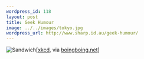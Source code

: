 ```yaml
--- 
wordpress_id: 118
layout: post
title: Geek Humour
image: ../../images/tokyo.jpg
wordpress_url: http://www.sharp.id.au/geek-humour/
---
```

<img src="http://imgs.xkcd.com/comics/sandwich.png" alt="Sandwich" />[<a href="http://xkcd.com/c149.html">xkcd</a>, via <a href="http://www.boingboing.net/2006/09/03/damned_funny_unix_hu.html">boingboing.net</a>]
